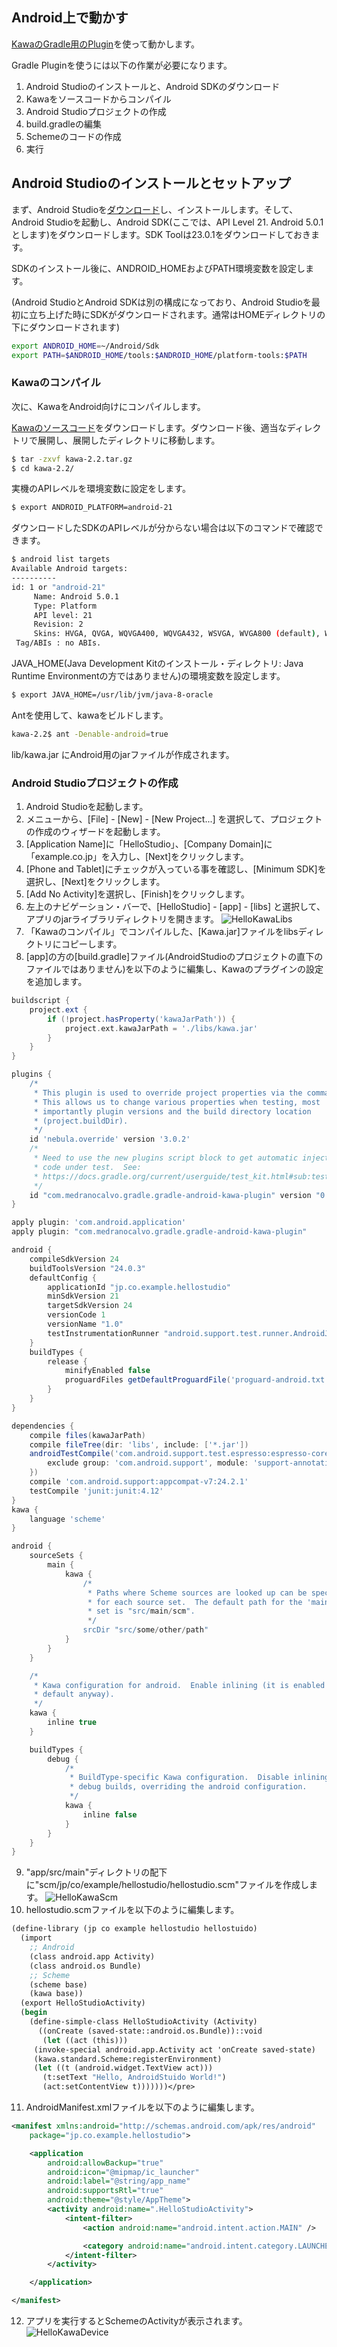 ## Android上で動かす

[KawaのGradle用のPlugin](https://github.com/medranocalvo/gradle-kawa-plugin)を使って動かします。

Gradle Pluginを使うには以下の作業が必要になります。

1. Android Studioのインストールと、Android SDKのダウンロード
2. Kawaをソースコードからコンパイル
3. Android Studioプロジェクトの作成
4. build.gradleの編集
5. Schemeのコードの作成
6. 実行

## Android Studioのインストールとセットアップ

まず、Android Studioを[ダウンロード](https://developer.android.com/studio/index.html)し、インストールします。そして、Android Studioを起動し、Android SDK(ここでは、API Level 21. Android 5.0.1とします)をダウンロードします。SDK Toolは23.0.1をダウンロードしておきます。

SDKのインストール後に、ANDROID_HOMEおよびPATH環境変数を設定します。

(Android StudioとAndroid SDKは別の構成になっており、Android Studioを最初に立ち上げた時にSDKがダウンロードされます。通常はHOMEディレクトリの下にダウンロードされます)

```bash
export ANDROID_HOME=~/Android/Sdk
export PATH=$ANDROID_HOME/tools:$ANDROID_HOME/platform-tools:$PATH
```

### Kawaのコンパイル

次に、KawaをAndroid向けにコンパイルします。

[Kawaのソースコード](http://ftp.gnu.org/pub/gnu/kawa/kawa-2.2.tar.gz)をダウンロードします。ダウンロード後、適当なディレクトリで展開し、展開したディレクトリに移動します。

```bash
$ tar -zxvf kawa-2.2.tar.gz
$ cd kawa-2.2/
```

実機のAPIレベルを環境変数に設定をします。

```bash
$ export ANDROID_PLATFORM=android-21
```

ダウンロードしたSDKのAPIレベルが分からない場合は以下のコマンドで確認できます。

```bash
$ android list targets
Available Android targets:
----------
id: 1 or "android-21"
     Name: Android 5.0.1
     Type: Platform
     API level: 21
     Revision: 2
     Skins: HVGA, QVGA, WQVGA400, WQVGA432, WSVGA, WVGA800 (default), WVGA854, WXGA720, WXGA800, WXGA800-7in
 Tag/ABIs : no ABIs.
```

JAVA_HOME(Java Development Kitのインストール・ディレクトリ: Java Runtime Environmentの方ではありません)の環境変数を設定します。

```bash
$ export JAVA_HOME=/usr/lib/jvm/java-8-oracle
```

Antを使用して、kawaをビルドします。

```bash
kawa-2.2$ ant -Denable-android=true
```

lib/kawa.jar にAndroid用のjarファイルが作成されます。

### Android Studioプロジェクトの作成

1. Android Studioを起動します。
2. メニューから、[File] - [New] - [New Project...] を選択して、プロジェクトの作成のウィザードを起動します。
3. [Application Name]に「HelloStudio」、[Company Domain]に「example.co.jp」を入力し、[Next]をクリックします。
4. [Phone and Tablet]にチェックが入っている事を確認し、[Minimum SDK]を選択し、[Next]をクリックします。
5. [Add No Activity]を選択し、[Finish]をクリックします。
6. 左上のナビゲーション・バーで、[HelloStudio] - [app] - [libs] と選択して、アプリのjarライブラリディレクトリを開きます。
![HelloKawaLibs](./assets/images/HelloKawaLibs.png "HelloKawaLibs")
7. 「Kawaのコンパイル」でコンパイルした、[Kawa.jar]ファイルをlibsディレクトリにコピーします。
8. [app]の方の[build.gradle]ファイル(AndroidStudioのプロジェクトの直下のファイルではありません)を以下のように編集し、Kawaのプラグインの設定を追加します。
```gradle
buildscript {
    project.ext {
        if (!project.hasProperty('kawaJarPath')) {
            project.ext.kawaJarPath = './libs/kawa.jar'
        }
    }
}

plugins {
    /*
     * This plugin is used to override project properties via the command line.
     * This allows us to change various properties when testing, most
     * importantly plugin versions and the build directory location
     * (project.buildDir).
     */
    id 'nebula.override' version '3.0.2'
    /*
     * Need to use the new plugins script block to get automatic injection of
     * code under test.  See:
     * https://docs.gradle.org/current/userguide/test_kit.html#sub:test-kit-classpath-injection
     */
    id "com.medranocalvo.gradle.gradle-android-kawa-plugin" version "0.9"
}

apply plugin: 'com.android.application'
apply plugin: "com.medranocalvo.gradle.gradle-android-kawa-plugin"

android {
    compileSdkVersion 24
    buildToolsVersion "24.0.3"
    defaultConfig {
        applicationId "jp.co.example.hellostudio"
        minSdkVersion 21
        targetSdkVersion 24
        versionCode 1
        versionName "1.0"
        testInstrumentationRunner "android.support.test.runner.AndroidJUnitRunner"
    }
    buildTypes {
        release {
            minifyEnabled false
            proguardFiles getDefaultProguardFile('proguard-android.txt'), 'proguard-rules.pro'
        }
    }
}

dependencies {
    compile files(kawaJarPath)
    compile fileTree(dir: 'libs', include: ['*.jar'])
    androidTestCompile('com.android.support.test.espresso:espresso-core:2.2.2', {
        exclude group: 'com.android.support', module: 'support-annotations'
    })
    compile 'com.android.support:appcompat-v7:24.2.1'
    testCompile 'junit:junit:4.12'
}
kawa {
    language 'scheme'
}

android {
    sourceSets {
        main {
            kawa {
                /*
                 * Paths where Scheme sources are looked up can be specifyed
                 * for each source set.  The default path for the 'main' source
                 * set is "src/main/scm".
                 */
                srcDir "src/some/other/path"
            }
        }
    }

    /*
     * Kawa configuration for android.  Enable inlining (it is enabled by
     * default anyway).
     */
    kawa {
        inline true
    }

    buildTypes {
        debug {
            /*
             * BuildType-specific Kawa configuration.  Disable inlining for
             * debug builds, overriding the android configuration.
             */
            kawa {
                inline false
            }
        }
    }
}
```

9. "app/src/main"ディレクトリの配下に"scm/jp/co/example/hellostudio/hellostudio.scm"ファイルを作成します。
![HelloKawaScm](./assets/images/HelloKawaScm.png "HelloKawaScm")
10. hellostudio.scmファイルを以下のように編集します。  
```scheme
(define-library (jp co example hellostudio hellostuido)
  (import
    ;; Android
    (class android.app Activity)
    (class android.os Bundle)
    ;; Scheme
    (scheme base)
    (kawa base))
  (export HelloStudioActivity)
  (begin
    (define-simple-class HelloStudioActivity (Activity)
      ((onCreate (saved-state::android.os.Bundle))::void
       (let ((act (this)))
	 (invoke-special android.app.Activity act 'onCreate saved-state)
	 (kawa.standard.Scheme:registerEnvironment)
	 (let ((t (android.widget.TextView act)))
	   (t:setText "Hello, AndroidStuido World!")
	   (act:setContentView t)))))))</pre>
```
11. AndroidManifest.xmlファイルを以下のように編集します。
```xml
<manifest xmlns:android="http://schemas.android.com/apk/res/android"
    package="jp.co.example.hellostudio">

    <application
        android:allowBackup="true"
        android:icon="@mipmap/ic_launcher"
        android:label="@string/app_name"
        android:supportsRtl="true"
        android:theme="@style/AppTheme">
        <activity android:name=".HelloStudioActivity">
            <intent-filter>
                <action android:name="android.intent.action.MAIN" />

                <category android:name="android.intent.category.LAUNCHER" />
            </intent-filter>
        </activity>

    </application>

</manifest>
```

12. アプリを実行するとSchemeのActivityが表示されます。  
![HelloKawaDevice](./assets/images/HelloKawaDevice.png "HelloKawaDevice")
